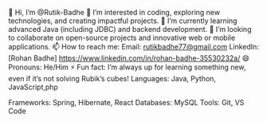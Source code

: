 👋 Hi, I’m @Rutik-Badhe 👀 I’m interested in coding, exploring new technologies, and creating impactful projects. 🌱 I’m currently learning advanced Java (including JDBC) and backend development. 💞️ I’m looking to collaborate on open-source projects and innovative web or mobile applications. 📫 How to reach me: Email: rutikbadhe77@gmail.com LinkedIn:[Rohan Badhe] https://www.linkedin.com/in/rohan-badhe-35530232a/ 😄 Pronouns: He/Him ⚡ Fun fact: I’m always up for learning something new, even if it’s not solving Rubik’s cubes! Languages: Java, Python, JavaScript,php

Frameworks: Spring, Hibernate, React Databases: MySQL Tools: Git, VS Code
